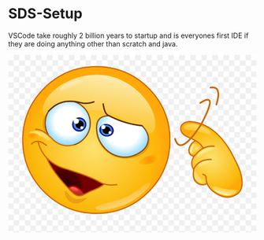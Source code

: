 # SDS-Setup

VSCode take roughly 2 billion years to startup and is everyones first IDE if they are doing anything other than scratch and java.

![alt text](14508-middle.png "Title")
